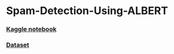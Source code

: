 # Spam-Detection-Using-ALBERT

### [Kaggle notebook ](https://www.kaggle.com/code/sadikaljarif/spam-detection-using-albert)

### [Dataset ](https://www.kaggle.com/datasets/uciml/sms-spam-collection-dataset)

